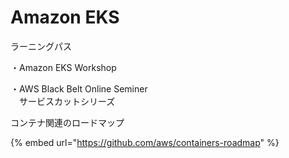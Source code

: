 # Amazon EKS



ラーニングパス

・Amazon EKS Workshop

・AWS Black Belt Online Seminer  
　サービスカットシリーズ





コンテナ関連のロードマップ

{% embed url="https://github.com/aws/containers-roadmap" %}









